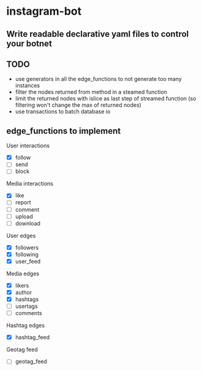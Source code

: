# instagram-bot
Write readable declarative yaml files to control your botnet
---

## TODO

- use generators in all the edge_functions to not generate too many instances
- filter the nodes returned from method in a steamed function
- limit the returned nodes with islice as last step of streamed function (so filtering won't change the max of returned nodes)
- use transactions to batch database io


## edge_functions to implement

User interactions
- [X] follow
- [ ] send
- [ ] block

Media interactions
- [X] like 
- [ ] report
- [ ] comment
- [ ] upload
- [ ] download

User edges
- [X] followers
- [X] following
- [X] user_feed

Media edges
- [X] likers
- [X] author
- [X] hashtags
- [ ] usertags
- [ ] comments

Hashtag edges
- [X] hashtag_feed

Geotag feed
- [ ] geotag_feed
